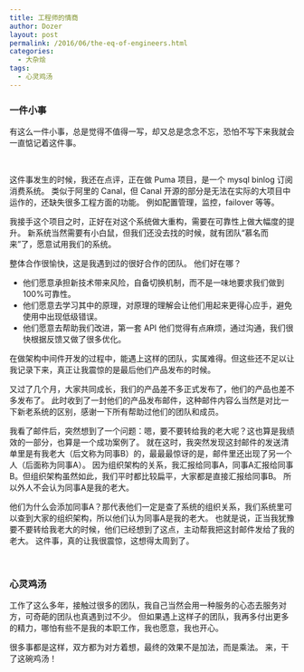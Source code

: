 ```yaml
---
title: 工程师的情商
author: Dozer
layout: post
permalink: /2016/06/the-eq-of-engineers.html
categories:
  - 大杂烩
tags:
  - 心灵鸡汤
---
```


### 一件小事

有这么一件小事，总是觉得不值得一写，却又总是念念不忘，恐怕不写下来我就会一直惦记着这件事。

&nbsp;

这件事发生的时候，我还在点评，正在做 Puma 项目，是一个 mysql binlog 订阅消费系统。
类似于阿里的 Canal，但 Canal 开源的部分是无法在实际的大项目中运作的，还缺失很多工程方面的功能。
例如配置管理，监控，failover 等等。

我接手这个项目之时，正好在对这个系统做大重构，需要在可靠性上做大幅度的提升。
新系统当然需要有小白鼠，但我们还没去找的时候，就有团队“慕名而来”了，愿意试用我们的系统。

整体合作很愉快，这是我遇到过的很好合作的团队。
他们好在哪？

* 他们愿意承担新技术带来风险，自备切换机制，而不是一味地要求我们做到100%可靠性。
* 他们愿意去学习其中的原理，对原理的理解会让他们用起来更得心应手，避免使用中出现低级错误。
* 他们愿意去帮助我们改进，第一套 API 他们觉得有点麻烦，通过沟通，我们很快根据反馈又做了很多优化。

在做架构中间件开发的过程中，能遇上这样的团队，实属难得。但这些还不足以让我记录下来，真正让我震惊的是最后他们产品发布的时候。

又过了几个月，大家共同成长，我们的产品差不多正式发布了，他们的产品也差不多发布了。
此时收到了一封他们的产品发布邮件，这种邮件内容么当然是对比一下新老系统的区别，感谢一下所有帮助过他们的团队和成员。

我看了邮件后，突然想到了一个问题：嗯，要不要转给我的老大呢？这也算是我绩效的一部分，也算是一个成功案例了。
就在这时，我突然发现这封邮件的发送清单里是有我老大（后文称为同事B）的，最最最惊讶的是，邮件里还出现了另一个人（后面称为同事A）。
因为组织架构的关系，我汇报给同事A，同事A汇报给同事B。但组织架构虽然如此，我们平时都比较扁平，大家都是直接汇报给同事B。
所以外人不会认为同事A是我的老大。

他们为什么会添加同事A？那代表他们一定是查了系统的组织关系，我们系统里可以查到大家的组织架构，所以他们认为同事A是我的老大。
也就是说，正当我犹豫要不要转给我老大的时候，他们已经想到了这点，主动帮我把这封邮件发给了我的老大。
这件事，真的让我很震惊，这想得太周到了。

&nbsp;

### 心灵鸡汤

工作了这么多年，接触过很多的团队，我自己当然会用一种服务的心态去服务对方，可奇葩的团队也真遇到过不少。
但如果遇上这样子的团队，我再多付出更多的精力，哪怕有些不是我的本职工作，我也愿意，我也开心。

很多事都是这样，双方都为对方着想，最终的效果不是加法，而是乘法。
来，干了这碗鸡汤！
